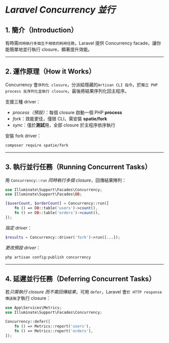 # *Laravel Concurrency 並行*

## 1. **簡介**（Introduction）

有時需`同時執行多個互不相依的耗時任務`，Laravel 提供 Concurrency facade，讓你能簡單地並行執行 closure，顯著提升效能。

---

## 2. **運作原理**（How it Works）

Concurrency 會`序列化 closure`，分派給隱藏的`Artisan CLI 指令`，於`獨立 PHP process 反序列化並執行 closure`，最後將結果序列化回主程序。

支援三種 driver：
- *process（預設）*：每個 closure 啟動一個 PHP **process**
- *fork*：效能更佳，僅限 CLI，需安裝 **spatie/fork**
- *sync*：僅於**測試**用，全部 closure 於主程序依序執行

安裝 fork driver：
```bash
composer require spatie/fork
```

---

## 3. **執行並行任務**（Running Concurrent Tasks）

用 `Concurrency::run` *同時執行多個 closure*，回傳結果陣列：

```php
use Illuminate\Support\Facades\Concurrency;
use Illuminate\Support\Facades\DB;

[$userCount, $orderCount] = Concurrency::run([
    fn () => DB::table('users')->count(),
    fn () => DB::table('orders')->count(),
]);
```

*指定 driver*：

```php
$results = Concurrency::driver('fork')->run([...]);
```

*更改預設 driver*：

```bash
php artisan config:publish concurrency
```

---

## 4. **延遲並行任務**（Deferring Concurrent Tasks）

若*只需執行 closure 而不需回傳結果*，可用 `defer`，Laravel 會`於 HTTP response 傳送後`才執行 closure：

```php
use App\Services\Metrics;
use Illuminate\Support\Facades\Concurrency;

Concurrency::defer([
    fn () => Metrics::report('users'),
    fn () => Metrics::report('orders'),
]);
``` 